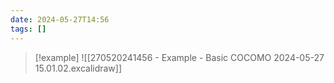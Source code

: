 ```yaml
---
date: 2024-05-27T14:56
tags: []
---
```

>[!example] 
>![[270520241456 - Example - Basic COCOMO 2024-05-27 15.01.02.excalidraw]]
